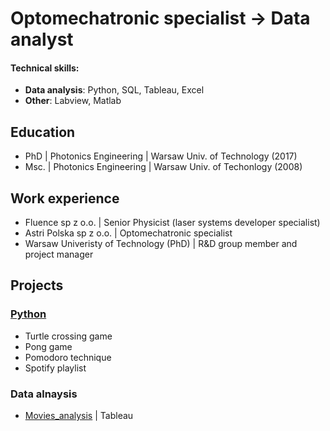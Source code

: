 # Optomechatronic specialist &rarr; Data analyst

#### Technical skills: 
- **Data analysis**: Python, SQL, Tableau, Excel
- **Other**: Labview, Matlab

## Education
- PhD | Photonics Engineering | Warsaw Univ. of Technology (2017)
- Msc. | Photonics Engineering | Warsaw Univ. of Techonlogy (2008)

## Work experience
- Fluence sp z o.o. | Senior Physicist (laser systems developer specialist)
- Astri Polska sp z o.o. | Optomechatronic specialist
- Warsaw Univeristy of Technology (PhD) | R&D group member and project manager

## Projects
### [Python](https://github.com/Gr3Fin/Python_projects.git)
- Turtle crossing game
- Pong game
- Pomodoro technique
- Spotify playlist
### Data alnaysis
- [Movies_analysis](https://public.tableau.com/app/profile/grzegorz.finke/viz/Movies_analisis/Moviesanalysis?publish=yes) | Tableau
